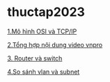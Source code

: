 # thuctap2023
[1.Mô hình OSI và TCP/IP ](https://github.com/thanhquang99/thuctap2023/blob/main/thuctap/OSIvaTCPIP/osivatcpipnew.md)

[2.Tổng hợp nội dung video vnpro ](https://github.com/thanhquang99/thuctap2023/blob/main/thuctap/OSIvaTCPIP/videovnpro.md)

[3. Router và switch ](https://github.com/thanhquang99/thuctap2023/blob/main/thuctap/OSIvaTCPIP/routervaswitch.md)

[4.So sánh vlan và subnet ](https://github.com/thanhquang99/thuctap2023/blob/main/thuctap/OSIvaTCPIP/vlan-and-subnet.md)


